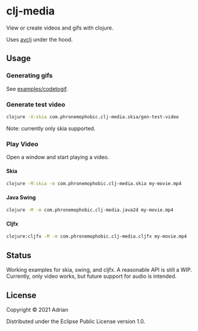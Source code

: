 # clj-media

View or create videos and gifs with clojure.

Uses [avclj](https://github.com/cnuernber/avclj) under the hood.

## Usage

### Generating gifs

See [examples/codetogif](examples/codetogif).

### Generate test video

```bash
clojure -X:skia com.phronemophobic.clj-media.skia/gen-test-video
```

Note: currently only skia supported.

### Play Video

Open a window and start playing a video.

#### Skia

```bash
clojure -M:skia -m com.phronemophobic.clj-media.skia my-movie.mp4
```

#### Java Swing

```bash
clojure -M -m com.phronemophobic.clj-media.java2d my-movie.mp4
```

#### Cljfx

```bash
clojure:cljfx -M -m com.phronemophobic.clj-media.cljfx my-movie.mp4
```

## Status

Working examples for skia, swing, and cljfx. A reasonable API is still a WIP. Currently, only video works, but future support for audio is intended.

## License

Copyright © 2021 Adrian

Distributed under the Eclipse Public License version 1.0.
